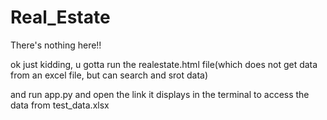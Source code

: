 # Real_Estate
There's nothing here!!

ok just kidding, u gotta run the realestate.html file(which does not get data from an excel file, but can search and srot data)

and run app.py and open the link it displays in the terminal to access the data from test_data.xlsx
